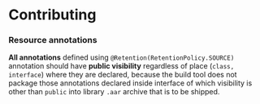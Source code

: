 Contributing
===============

### Resource annotations ###

**All annotations** defined using `@Retention(RetentionPolicy.SOURCE)` annotation should have 
**public visibility** regardless of place (`class, interface`) where they are declared, because 
the build tool does not package those annotations declared inside interface of which visibility
is other than `public` into library `.aar` archive that is to be shipped.